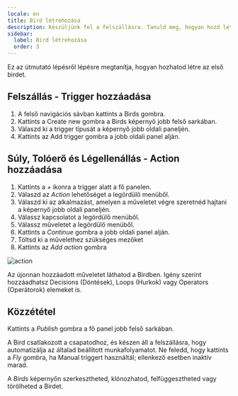 ```yaml
---
locale: en
title: Bird létrehozása
description: Készüljünk fel a felszállásra. Tanuld meg, hogyan hozd létre az első birdet.
sidebar:
  label: Bird létrehozása
  order: 3
---
```


Ez az útmutató lépésről lépésre megtanítja, hogyan hozhatod létre az első birdet.

## Felszállás - Trigger hozzáadása

1. A felső navigációs sávban kattints a Birds gombra.
2. Kattints a Create new gombra a Birds képernyő jobb felső sarkában.
3. Válaszd ki a trigger típusát a képernyő jobb oldali paneljén.
4. Kattints az Add trigger gombra a jobb oldali panel alján.

## Súly, Tolóerő és Légellenállás - Action hozzáadása

1. Kattints a _+_ ikonra a trigger alatt a fő panelen.
2. Válaszd az _Action_ lehetőséget a legördülő menüből.
3. Válaszd ki az alkalmazást, amelyen a műveletet végre szeretnéd hajtani a képernyő jobb oldali paneljén.
4. Válassz kapcsolatot a legördülő menüből.
5. Válassz műveletet a legördülő menüből.
6. Kattints a _Continue_ gombra a jobb oldali panel alján.
7. Töltsd ki a művelethez szükséges mezőket
8. Kattints az _Add action_ gombra

![action](https://d33v4339jhl8k0.cloudfront.net/docs/assets/64089f6dc6ff3e6ff7fa7c9b/images/641822b79a0fe82b2d574915/file-GmI54OflQj.gif)

Az újonnan hozzáadott műveletet láthatod a Birdben. Igény szerint hozzáadhatsz Decisions (Döntések), Loops (Hurkok) vagy Operators (Operátorok) elemeket is.

## Közzététel

Kattints a _Publish_ gombra a fő panel jobb felső sarkában.

A Bird csatlakozott a csapatodhoz, és készen áll a felszállásra, hogy automatizálja az általad beállított munkafolyamatot. Ne feledd, hogy kattints a _Fly_ gombra, ha Manual triggert használtál; ellenkező esetben inaktív marad.

A _Birds_ képernyőn szerkesztheted, klónozhatod, felfüggesztheted vagy törölheted a Birdet.
